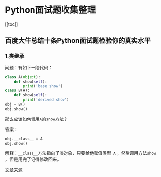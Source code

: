 # Python面试题收集整理

[[toc]]

## 百度大牛总结十条Python面试题检验你的真实水平

### 1.类继承

问题：有如下一段代码：

```python
class A(object):
	def show(self):
		print('base show')
class B(A):
    def show(self):
        print('derived show')
obj = B()
obj.show()
```

那么应该如何调用`A`的`show`方法？

答案：

```python
obj.__class__ = A
obj.show()
```

解释：`__class__`方法指向了类对象，只要给他赋值类型` A` ，然后调用方法`show `，但是用完了记得修改回来。 

[文章来源](http://developer.51cto.com/art/201802/565802.htm)